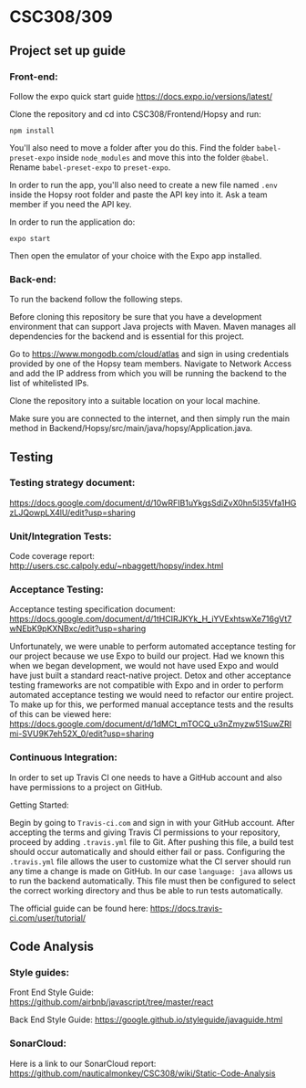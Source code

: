 # CSC308/309

## Project set up guide

### Front-end:
Follow the expo quick start guide https://docs.expo.io/versions/latest/

Clone the repository and cd into CSC308/Frontend/Hopsy and run:

```
npm install
```

You'll also need to move a folder after you do this. Find the folder `babel-preset-expo` inside `node_modules` and move this into the folder `@babel`. Rename `babel-preset-expo` to `preset-expo`.

In order to run the app, you'll also need to create a new file named `.env` inside the Hopsy root folder and paste the API key into it. Ask a team member if you need the API key.

In order to run the application do:

```
expo start
```

Then open the emulator of your choice with the Expo app installed.

### Back-end:
To run the backend follow the following steps.

Before cloning this repository be sure that you have a development environment that can support Java projects with Maven. Maven manages all dependencies for the backend and is essential for this project. 

Go to https://www.mongodb.com/cloud/atlas and sign in using credentials provided by one of the Hopsy team members. Navigate to Network Access and add the IP address from which you will be running the backend to the list of whitelisted IPs. 

Clone the repository into a suitable location on your local machine.

Make sure you are connected to the internet, and then simply run the main method in Backend/Hopsy/src/main/java/hopsy/Application.java. 


## Testing

### Testing strategy document:

https://docs.google.com/document/d/10wRFIB1uYkgsSdiZvX0hn5l35Vfa1HGzLJQowpLX4lU/edit?usp=sharing

### Unit/Integration Tests:

Code coverage report: http://users.csc.calpoly.edu/~nbaggett/hopsy/index.html

### Acceptance Testing:

Acceptance testing specification document: https://docs.google.com/document/d/1tHCIRJKYk_H_iYVExhtswXe716gVt7wNEbK9pKXNBxc/edit?usp=sharing

Unfortunately, we were unable to perform automated acceptance testing for our project because we use Expo to build our project. Had we known this when we began development, we would not have used Expo and would have just built a standard react-native project. Detox and other acceptance testing frameworks are not compatible with Expo and in order to perform automated acceptance testing we would need to refactor our entire project. To make up for this, we performed manual acceptance tests and the results of this can be viewed here: https://docs.google.com/document/d/1dMCt_mTOCQ_u3nZmyzw51SuwZRImi-SVU9K7eh52X_0/edit?usp=sharing

### Continuous Integration:

In order to set up Travis CI one needs to have a GitHub account and also have permissions to a project on GitHub.

Getting Started:

Begin by going to `Travis-ci.com` and sign in with your GitHub account. After accepting the terms and giving Travis CI permissions to your repository, proceed by adding `.travis.yml` file to Git. After pushing this file, a build test should occur automatically and should either fail or pass. Configuring the `.travis.yml` file allows the user to customize what the CI server should run any time a change is made on GitHub. In our case `language: java` allows us to run the backend automatically. This file must then be configured to select the correct working directory and thus be able to run tests automatically. 

The official guide can be found here: https://docs.travis-ci.com/user/tutorial/

## Code Analysis

### Style guides:

Front End Style Guide: https://github.com/airbnb/javascript/tree/master/react

Back End Style Guide: https://google.github.io/styleguide/javaguide.html

### SonarCloud:

Here is a link to our SonarCloud report: https://github.com/nauticalmonkey/CSC308/wiki/Static-Code-Analysis
